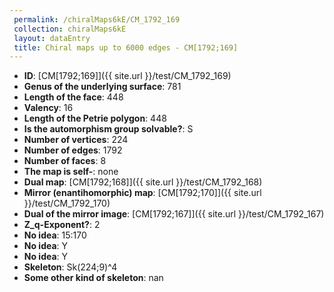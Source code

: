 ```yaml
--- 
 permalink: /chiralMaps6kE/CM_1792_169 
 collection: chiralMaps6kE
 layout: dataEntry
 title: Chiral maps up to 6000 edges - CM[1792;169]
---
```


- **ID**: [CM[1792;169]]({{ site.url }}/test/CM_1792_169)
- **Genus of the underlying surface**: 781
- **Length of the face**: 448
- **Valency**: 16
- **Length of the Petrie polygon**: 448
- **Is the automorphism group solvable?**: S
- **Number of vertices**: 224
- **Number of edges**: 1792
- **Number of faces**: 8
- **The map is self-**: none
- **Dual map**: [CM[1792;168]]({{ site.url }}/test/CM_1792_168)
- **Mirror (enantihomorphic) map**: [CM[1792;170]]({{ site.url }}/test/CM_1792_170)
- **Dual of the mirror image**: [CM[1792;167]]({{ site.url }}/test/CM_1792_167)
- **Z_q-Exponent?**: 2
- **No idea**:  15:170
- **No idea**: Y
- **No idea**: Y
- **Skeleton**: Sk(224;9)^4
- **Some other kind of skeleton**: nan
